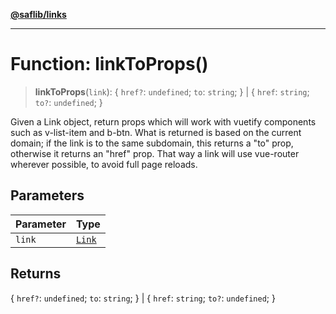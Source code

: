 [**@saflib/links**](../index.md)

***

# Function: linkToProps()

> **linkToProps**(`link`): \{ `href?`: `undefined`; `to`: `string`; \} \| \{ `href`: `string`; `to?`: `undefined`; \}

Given a Link object, return props which will work with vuetify components such as v-list-item and b-btn.
What is returned is based on the current domain; if the link is to the same subdomain, this returns a "to" prop,
otherwise it returns an "href" prop. That way a link will use vue-router wherever possible, to avoid full page
reloads.

## Parameters

| Parameter | Type |
| ------ | ------ |
| `link` | [`Link`](../type-aliases/Link.md) |

## Returns

\{ `href?`: `undefined`; `to`: `string`; \} \| \{ `href`: `string`; `to?`: `undefined`; \}
